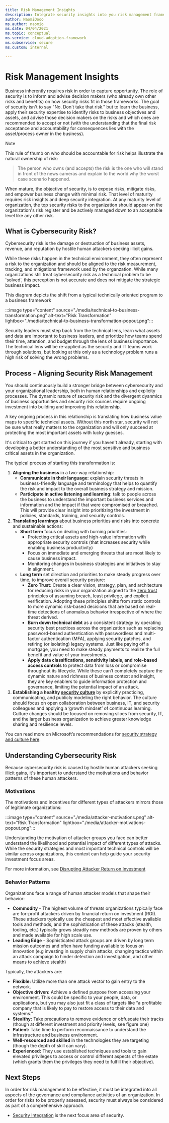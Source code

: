 ```yaml
---
title: Risk Management Insights
description: Integrate security insights into you risk management framework and digital initiatives
author: NaomiOooo
ms.author: naomio
ms.date: 04/04/2021
ms.topic: conceptual
ms.service: cloud-adoption-framework
ms.subservice: secure
ms.custom: internal

---
```


# Risk Management Insights

Business inherently requires risk in order to capture opportunity. The role of security is to inform and advise decision makers (who already own other risks and benefits) on how security risks fit in those frameworks. The goal of security isn't to say "No. Don't take that risk." but to learn the business, apply their security expertise to identify risks to business objectives and assets, and advise those decision makers on the risks and which ones are recommended to accept or not (with the understanding that the final risk acceptance and accountability for consequences lies with the asset/process owner in the business).

> [!NOTE]
> This rule of thumb on who should be accountable for risk helps illustrate the natural ownership of risk:
>
>> The person who owns (and accepts) the risk is the one who will stand in front of the news cameras and explain to the world why the worst case scenario happened.

When mature, the objective of security, is to expose risks, mitigate risks, and empower business change with minimal risk. That level of maturity requires risk insights and deep security integration. At any maturity level of organization, the top security risks to the organization should appear on the organization's risk register and be actively managed down to an acceptable level like any other risk. 

## What is Cybersecurity Risk?

Cybersecurity risk is the damage or destruction of business assets, revenue, and reputation by hostile human attackers seeking illicit gains. 

While these risks happen in the technical environment, they often represent a risk to the organization and should be aligned to the risk measurement, tracking, and mitigations framework used by the organzation. While many organizations still treat cybersecurity risk as a technical problem to be 'solved', this perception is not accurate and does not mitigate the strategic business impact.

This diagram depicts the shift from a typical technically oriented program to a business framework

:::image type="content" source="./media/technical-to-business-transformation.png" alt-text="Risk Transformation" lightbox="./media/technical-to-business-transformation-popout.png":::

Security leaders must step back from the technical lens, learn what assets and data are important to business leaders, and prioritize how teams spend their time, attention, and budget through the lens of business importance. The technical lens will be re-applied as the security and IT teams work through solutions, but looking at this only as a technology problem runs a high risk of solving the wrong problems.

## Process - Aligning Security Risk Management

You should continuously build a stronger bridge between cybersecurity and your organizational leadership, both in human relationships and explicity processes. The dynamic nature of security risk and the divergent dyanmics of business opportunities and security risk sources require ongoing investment into building and improving this relationship. 

A key ongoing process in this relationship is translating how business value maps to specific technical assets. Without this north star, security will not be sure what really matters to the organization and will only succeed at protecting the most important assets with lucky guesses. 
 
It's critical to get started on this journey if you haven't already, starting with developing a better understanding of the most sensitive and business critical assets in the organization. 

The typical process of starting this transformation is:

1. **Aligning the business** in a two-way relationship:
   - **Communicate in their language:** explain security threats in business-friendly language and terminology that helps to quantify the risk and impact to the overall business strategy and mission.
   - **Participate in active listening and learning:** talk to people across the business to understand the important business services and information and the impact if that were compromised or breached. This will provide clear insight into prioritizing the investment in policies, standards, training, and security controls.
2. **Translating learnings** about business priorities and risks into concrete and sustainable actions:
   - **Short term** focus on dealing with burning priorities:
     - Protecting critical assets and high-value information with appropriate security controls (that increases security while enabling business productivity)
     - Focus on immediate and emerging threats that are most likely to cause business impact.
     - Monitoring changes in business strategies and initiatives to stay in alignment.
   - **Long term** set direction and priorities to make steady progress over time, to improve overall security posture:
     - **Zero Trust:** Create a clear vision, strategy, plan, and architecture for reducing risks in your organization aligned to the [zero trust](https://aka.ms/zerotrust) principles of assuming breach, least privilege, and explicit verification. Adopting these principles shifts from static controls to more dynamic risk-based decisions that are based on real-time detections of anomalous behavior irrespective of where the threat derived.
     - **Burn down technical debt** as a consistent strategy by operating security best practices across the organization such as replacing password-based authentication with passwordless and multi-factor authentication (MFA), applying security patches, and retiring (or isolating) legacy systems. Just like paying off a mortgage, you need to make steady payments to realize the full benefit and value of your investments.
     - **Apply data classifications, sensitivity labels, and role-based access controls** to protect data from loss or compromise throughout its lifecycle. While these can’t completely capture the dynamic nature and richness of business context and insight, they are key enablers to guide information protection and governance, limiting the potential impact of an attack.
3. **Establishing a healthy [security culture](https://docs.microsoft.com/azure/cloud-adoption-framework/strategy/define-security-strategy#transformations-mindsets-and-expectations)** by explicitly practicing, communicating, and publicly modeling the right behavior. The culture should focus on open collaboration between business, IT, and security colleagues and applying a ‘growth mindset’ of continuous learning. Culture changes should be focused on removing siloes from security, IT, and the larger business organization to achieve greater knowledge sharing and resilience levels.

You can read more on Microsoft’s recommendations for [security strategy and culture here](https://aka.ms/securitystrategy).

## Understanding Cybersecurity Risk

Because cybersecurity risk is caused by hostile human attackers seeking illicit gains, it's important to understand the motivations and behavior patterns of these human attackers. 

### Motivations

The motivations and incentives for different types of attackers mirrors those of legitimate organizations:

:::image type="content" source="./media/attacker-motivations.png" alt-text="Risk Transformation" lightbox="./media/attacker-motivations-popout.png":::

Understanding the motivation of attacker groups you face can better understand the likelihood and potential impact of different types of attacks. While the security strategies and most important technical controls will be similar across organizations, this context can help guide your security investment focus areas. 

For more information, see [Disrupting Attacker Return on Investment](https://docs.microsoft.com/security/ciso-workshop/ciso-workshop-module-2#part-1-disrupting-attacker-return-on-investment-1431) 

### Behavior Patterns

Organizations face a range of human attacker models that shape their behavior:

 - **Commodity** - The highest volume of threats organizations typically face are for-profit attackers driven by financial return on investment (ROI). These attackers typically use the cheapest and most effective available tools and methods, and the sophistication of these attacks (stealth, tooling, etc.) typically grows steadily new methods are proven by others and made available for high scale use. 
 - **Leading Edge** - Sophisticated attack groups are driven by long term mission outcomes and often have funding available to focus on innovation (e.g investing in supply chain attacks, changing tactics within an attack campaign to hinder detection and investigation, and other means to achieve stealth)

Typically, the attackers are:
 - **Flexible:** Utilize more than one attack vector to gain entry to the network.
 - **Objective driven:** Achieve a defined purpose from accessing your environment. This could be specific to your people, data, or applications, but you may also just fit a class of targets like “a profitable company that is likely to pay to restore access to their data and systems.”
 - **Stealthy:** Take precautions to remove evidence or obfuscate their tracks (though at different investment and priority levels, see figure one)
 - **Patient:** Take time to perform reconnaissance to understand the infrastructure and business environment.
 - **Well-resourced and skilled** in the technologies they are targeting (though the depth of skill can vary).
 - **Experienced:** They use established techniques and tools to gain elevated privileges to access or control different aspects of the estate (which grants them the privileges they need to fulfill their objective).

## Next Steps

In order for risk management to be effective, it must be integrated into all aspects of the governance and compliance activities of an organization. In order for risks to be properly assessed, security must always be considered as part of a comprehensive approach.

 - [Security Integration](./security-integration.md) is the next focus area of security. 
